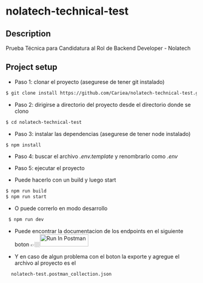 # nolatech-technical-test
## Description
Prueba Técnica para Candidatura al Rol de Backend Developer - Nolatech

## Project setup
- Paso 1: clonar el proyecto (asegurese de tener git instalado)
```bash
$ git clone install https://github.com/Cariea/nolatech-technical-test.git
```

- Paso 2: dirigirse a directorio del proyecto desde el directorio donde se clono 
```bash
$ cd nolatech-technical-test
```

- Paso 3: instalar las dependencias (asegurese de tener node instalado)
```bash
$ npm install
```

- Paso 4: buscar el archivo *.env.template* y renombrarlo como *.env*
  
- Paso 5: ejecutar el proyecto
- Puede hacerlo con un build y luego start
```bash
$ npm run build
$ npm run start
```
- O puede correrlo en modo desarrollo

```bash
 $ npm run dev
```

- Puede encontrar la documentacion de los endpoints en el siguiente boton 👉🏼[<img src="https://run.pstmn.io/button.svg" alt="Run In Postman" style="width: 128px; height: 32px;">](https://app.getpostman.com/run-collection/27759497-3d2f00af-0578-4497-897f-a7d27e918b9d?action=collection%2Ffork&source=rip_markdown&collection-url=entityId%3D27759497-3d2f00af-0578-4497-897f-a7d27e918b9d%26entityType%3Dcollection%26workspaceId%3Dcdd66849-db6d-407b-b166-01e78e9995ad)

- Y en caso de algun problema con el boton la exporte y agregue el archivo al proyecto es el
```
  nolatech-test.postman_collection.json
```